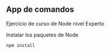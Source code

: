 ## App de comandos

Ejercicio de curso de Node nivel Experto

Instalar los paquetes de Node

```
npm install
```